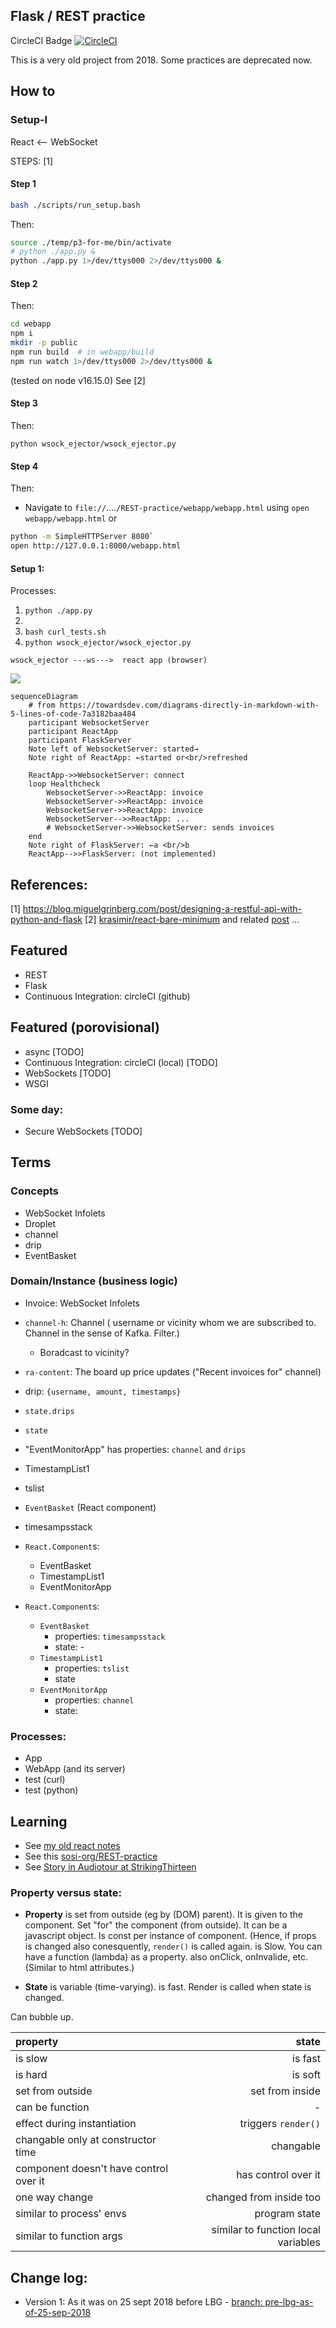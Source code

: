 ## Flask / REST practice

CircleCI Badge [![CircleCI](https://circleci.com/gh/sosi-org/REST-practice.svg?style=svg)](https://circleci.com/gh/sosi-org/REST-practice)

This is a very old project from 2018. Some practices are deprecated now.

## How to
### Setup-I

React <-- WebSocket

STEPS: [1]
#### Step 1
```bash
bash ./scripts/run_setup.bash
```
Then:
```bash
source ./temp/p3-for-me/bin/activate
# python ./app.py &
python ./app.py 1>/dev/ttys000 2>/dev/ttys000 &
```
#### Step 2
Then:
```bash
cd webapp
npm i
mkdir -p public
npm run build  # in webapp/build
npm run watch 1>/dev/ttys000 2>/dev/ttys000 &
```
(tested on node v16.15.0)
See [2]

#### Step 3
Then:
```
python wsock_ejector/wsock_ejector.py
```

#### Step 4
Then:
* Navigate to `file://`....`/REST-practice/webapp/webapp.html` using `open webapp/webapp.html`
or
```bash
python -m SimpleHTTPServer 8080`
open http://127.0.0.1:8000/webapp.html
```

#### Setup 1:
Processes:
1. `python ./app.py`
2. ` `
3. `bash curl_tests.sh`
4. `python wsock_ejector/wsock_ejector.py`

```
wsock_ejector ---ws--->  react app (browser)
```
<!-- see https://github.com/sohale/point-process-simple-example/blob/master/caption.md -->
<!--- failed: -->
<img src="http://yuml.me/diagram/scruffy/class/[invoice]-.->[reactApp] -.-^[? flask server? {bg:orange}]" />

<!--
Best:
https://mermaid-js.github.io/mermaid/#/

Also see:

https://medium.com/tenxor/how-to-generate-a-sequence-diagram-within-markdown-using-js-sequence-diagram-and-mkdocs-91dd4fe0b8fb

https://github.blog/2022-02-14-include-diagrams-markdown-files-mermaid/

-->

```mermaid
sequenceDiagram
    # from https://towardsdev.com/diagrams-directly-in-markdown-with-5-lines-of-code-7a3182baa484
    participant WebsocketServer
    participant ReactApp
    participant FlaskServer
    Note left of WebsocketServer: started→
    Note right of ReactApp: ←started or<br/>refreshed

    ReactApp->>WebsocketServer: connect
    loop Healthcheck
        WebsocketServer->>ReactApp: invoice
        WebsocketServer->>ReactApp: invoice
        WebsocketServer->>ReactApp: invoice
        WebsocketServer-->>ReactApp: ...
        # WebsocketServer->>WebsocketServer: sends invoices
    end
    Note right of FlaskServer: ←a <br/>b
    ReactApp-->>FlaskServer: (not implemented)
```
<!--
vscode plugins used:

Name: Markdown Preview Mermaid Support
Id: bierner.markdown-mermaid
Description: Adds Mermaid diagram and flowchart support to VS Code's builtin markdown preview
Version: 1.14.3
Publisher: Matt Bierner
VS Marketplace Link: https://marketplace.visualstudio.com/items?itemName=bierner.markdown-mermaid

Name: Mermaid Preview
Id: vstirbu.vscode-mermaid-preview
Description: Previews Mermaid diagrams in Visual Studio Code
Version: 1.6.3
Publisher: Vlad Stirbu
VS Marketplace Link: https://marketplace.visualstudio.com/items?itemName=vstirbu.vscode-mermaid-preview

Name: Mermaid Markdown Syntax Highlighting
Id: bpruitt-goddard.mermaid-markdown-syntax-highlighting
Description: Markdown syntax support for the Mermaid charting language
Version: 1.4.0
Publisher: Brian Pruitt-Goddard
VS Marketplace Link: https://marketplace.visualstudio.com/items?itemName=bpruitt-goddard.mermaid-markdown-syntax-highlighting

-->
## References:
[1]  https://blog.miguelgrinberg.com/post/designing-a-restful-api-with-python-and-flask
[2] [krasimir/react-bare-minimum](https://github.com/krasimir/react-bare-minimum) and related [post](https://krasimirtsonev.com/blog/article/The-bare-minimum-to-work-with-React) ...


## Featured
* REST
* Flask
* Continuous Integration: circleCI (github)

## Featured (porovisional)
* async [TODO]
* Continuous Integration: circleCI (local) [TODO]
* WebSockets [TODO]
* WSGI

### Some day:
* Secure WebSockets [TODO]

## Terms
### Concepts
* WebSocket Infolets
* Droplet
* channel
* drip
* EventBasket

### Domain/Instance (business logic)
* Invoice: WebSocket Infolets
* `channel-h`: Channel ( username or vicinity whom we are subscribed to. Channel in the sense of Kafka. Filter.)
   *   Boradcast to vicinity?
* `ra-content`: The board up price updates ("Recent invoices for" channel)
* drip: `{username, amount, timestamps}`
* `state.drips`
* `state`
* "EventMonitorApp" has properties: `channel` and `drips`

* TimestampList1
* tslist

* `EventBasket` (React component)
* timesampsstack

* `React.Component`s:
   * EventBasket
   * TimestampList1
   * EventMonitorApp

* `React.Component`s:
   * `EventBasket`
        * properties: `timesampsstack`
        * state: -
   * `TimestampList1`
        * properties: `tslist`
        * state
   * `EventMonitorApp`
        * properties: `channel`
        * state:



### Processes:
   * App
   * WebApp (and its server)
   * test (curl)
   * test (python)

## Learning
* See [my old react notes](https://github.com/sohale/cs-glossaries/blob/master/js/react.md)
* See this [sosi-org/REST-practice](https://github.com/sosi-org/REST-practice)
* See [Story in Audiotour at StrikingThirteen](https://github.com/StrikingThirteen/Audiotour-Sandbox/blob/master/spa/hello-world/src/Story.js)

### Property versus state:
* **Property** is set from outside (eg by (DOM) parent). It is given to the component. Set "for" the component (from outside). It can be a javascript object. Is const per instance of component. (Hence, if props is changed also conesquently, `render()` is called again. is Slow. You can have a function (lambda) as a property. also onClick, onInvalide, etc. (Similar to html attributes.)

* **State** is variable (time-varying). is fast. Render is called when state is changed.

Can bubble up.

|  property               |       state     |
|:------------------------|----------------:|
| is slow                 | is fast         |
| is hard                 | is soft         |
| set from outside        | set from inside |
| can be function         | -               |
| effect during instantiation             | triggers `render()`     |
| changable only at constructor time      | changable               |
| component doesn't have control over it  | has control over it     |
| one way change                          | changed from inside too |
| similar to process' envs                | program state           |
| similar to function args                | similar to function local variables |


## Change log:
* Version 1: As it was on 25 sept 2018 before LBG - [branch: pre-lbg-as-of-25-sep-2018](https://github.com/sosi-org/REST-practice/tree/pre-lbg-as-of-25-sep-2018)
